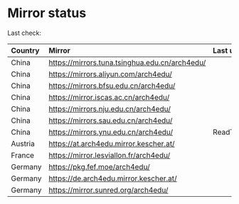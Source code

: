<script src="./time.js"></script>
# Mirror status
Last check: <script type="text/javascript">localize(1697114082.73639);</script>

|Country|Mirror|Last update|
|:------|:-----|:----------|
|China|https://mirrors.tuna.tsinghua.edu.cn/arch4edu/|<script type="text/javascript">localize(1697092363);</script>|
|China|https://mirrors.aliyun.com/arch4edu/|<script type="text/javascript">localize(1697092363);</script>|
|China|https://mirrors.bfsu.edu.cn/arch4edu/|<script type="text/javascript">localize(1697092363);</script>|
|China|https://mirror.iscas.ac.cn/arch4edu/|<script type="text/javascript">localize(1697092363);</script>|
|China|https://mirrors.nju.edu.cn/arch4edu/|<script type="text/javascript">localize(1697049287);</script>|
|China|https://mirrors.sau.edu.cn/arch4edu/|<script type="text/javascript">localize(1697092363);</script>|
|China|https://mirrors.ynu.edu.cn/arch4edu/|ReadTimeout|
|Austria|https://at.arch4edu.mirror.kescher.at/|<script type="text/javascript">localize(1697092363);</script>|
|France|https://mirror.lesviallon.fr/arch4edu/|<script type="text/javascript">localize(1697049287);</script>|
|Germany|https://pkg.fef.moe/arch4edu/|<script type="text/javascript">localize(1697092363);</script>|
|Germany|https://de.arch4edu.mirror.kescher.at/|<script type="text/javascript">localize(1697092363);</script>|
|Germany|https://mirror.sunred.org/arch4edu/|<script type="text/javascript">localize(1697092363);</script>|

<script src="./tablefilter/tablefilter.js"></script>
<script src="./table.js"></script>